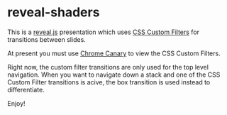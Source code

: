 reveal-shaders
==================


This is a <a href="http://lab.hakim.se/reveal-js/#/" target="_blank">reveal.js</a> presentation which uses [CSS Custom Filters](http://html.adobe.com/webstandards/csscustomfilters/) for transitions between slides.

At present you must use [Chrome Canary](http://html.adobe.com/webstandards/csscustomfilters/) to view the CSS Custom Filters.

Right now, the custom filter transitions are only used for the top level navigation.  When you want to navigate down a stack and one of the CSS Custom Filter transitions is acive, the box transition is used instead to differentiate.

Enjoy!

